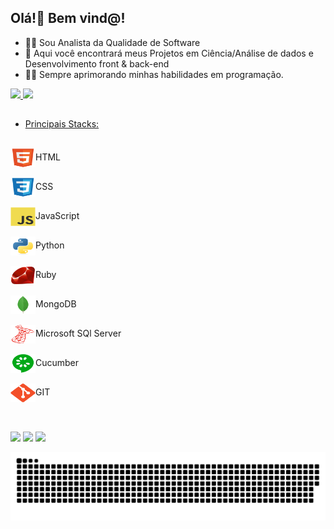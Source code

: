 ##  Olá!🖖 Bem vind@!

* 🕵️‍♀️ Sou Analista da Qualidade de Software 
* 🚀 Aqui você encontrará meus Projetos em Ciência/Análise de dados  e Desenvolvimento front & back-end
* 👩‍💻 Sempre aprimorando minhas habilidades em programação.

<div>
  <a href="https://github.com/brisarosatti">
  <img height="140em" src="https://github-readme-stats.vercel.app/api?username=brisarosatti&show_icons=true&theme=dark&include_all_commits=true&count_private=true"/>
  <img height="140em" src="https://github-readme-stats.vercel.app/api/top-langs/?username=brisarosatti&layout=compact&langs_count=7&theme=dark"/>
</div>
    
##
  * Principais Stacks:
    
  <div style="display: inline-block"><br>
  <img align="center" alt="HTML-Logo" height="30" width="40" src="https://raw.githubusercontent.com/devicons/devicon/master/icons/html5/html5-original.svg">HTML<br><br>
  <img align="center" alt="CSS-Logo" height="30" width="40" src="https://raw.githubusercontent.com/devicons/devicon/master/icons/css3/css3-original.svg">CSS<br><br>
  <img align="center" alt="Javascript-Logo" height="30" width="40" src="https://raw.githubusercontent.com/devicons/devicon/master/icons/javascript/javascript-original.svg">JavaScript<br><br>
  <img align="center" alt="Python-Logo" height="30" width="40" src="https://raw.githubusercontent.com/devicons/devicon/master/icons/python/python-original.svg">Python<br><br>
  <img align="center" alt="Ruby-Logo" height="30" width="40" src="https://raw.githubusercontent.com/devicons/devicon/master/icons/ruby/ruby-original.svg">Ruby<br><br>
  <img align="center" alt="MongoDB-Logo" height="30" width="40" src="https://raw.githubusercontent.com/devicons/devicon/master/icons/mongodb/mongodb-original.svg">MongoDB<br><br>
  <img align="center" alt="SQL-Server-Logo" height="30" width="40" src="https://raw.githubusercontent.com/devicons/devicon/master/icons/microsoftsqlserver/microsoftsqlserver-plain.svg">Microsoft SQl Server<br><br>
  <img align="center" alt="Cucumber-Logo" height="30" width="40" src="https://raw.githubusercontent.com/devicons/devicon/master/icons/cucumber/cucumber-plain.svg">Cucumber<br><br>
  <img align="center" alt="Brisa-Git" height="30" width="40" src="https://raw.githubusercontent.com/devicons/devicon/master/icons/git/git-original.svg">GIT<br><br>

  </div>
  
  ##
<div> 
 </a> 
  <a href = "mailto:brisa.rosatti@gmail.com"><img src="https://img.shields.io/badge/-Gmail-%23333?style=for-the-badge&logo=gmail&logoColor=white" target="_blank"></a>
  <a href="https://www.linkedin.com/in/brisarosatti" target="_blank"><img src="https://img.shields.io/badge/-LinkedIn-%230077B5?style=for-the-badge&logo=linkedin&logoColor=white" target="_blank"></a> 
  <a href="https://instagram.com/brisarosatti" target="_blank"><img src="https://img.shields.io/badge/-Instagram-%23E4405F?style=for-the-badge&logo=instagram&logoColor=white" target="_blank"></a>
  
  ![Snake animation](https://github.com/brisarosatti/brisarosatti/blob/output/github-contribution-grid-snake.svg) 
  
</div>

</div>
